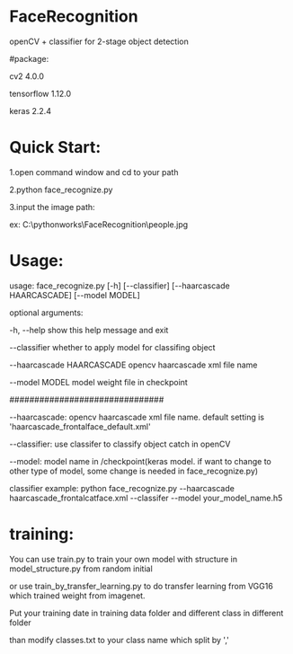# FaceRecognition
openCV + classifier for 2-stage object detection

#package:

cv2 4.0.0

tensorflow 1.12.0

keras 2.2.4

# Quick Start:
1.open command window and cd to your path 

2.python face_recognize.py

3.input the image path: 

  ex: C:\pythonworks\FaceRecognition\people.jpg


# Usage:
usage: face_recognize.py [-h] [--classifier] [--haarcascade HAARCASCADE]
                         [--model MODEL]


optional arguments:
  
  -h, --help            show this help message and exit
  
  --classifier          whether to apply model for classifing object
  
  --haarcascade HAARCASCADE opencv haarcascade xml file name
  
  --model MODEL         model weight file in checkpoint


###############################

--haarcascade: opencv haarcascade xml file name. default setting is 'haarcascade_frontalface_default.xml'

--classifier: use classifer to classify object catch in openCV

--model: model name in /checkpoint(keras model. if want to change to other type of model, some change is needed in face_recognize.py)
 

classifier example: python face_recognize.py --haarcascade haarcascade_frontalcatface.xml --classifer --model your_model_name.h5 


# training:
You can use train.py to train your own model with structure in model_structure.py from random initial

or use train_by_transfer_learning.py to do transfer learning from VGG16 which trained weight from imagenet.


Put your training date in training data folder and different class in different folder

than modify classes.txt to your class name which split by ','



